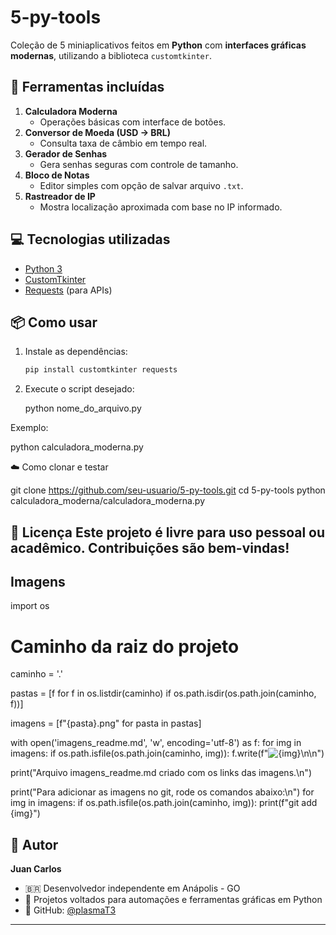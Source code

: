 # 5-py-tools

Coleção de 5 miniaplicativos feitos em **Python** com **interfaces gráficas modernas**, utilizando a biblioteca `customtkinter`.

## 🧰 Ferramentas incluídas

1. **Calculadora Moderna**
   - Operações básicas com interface de botões.
2. **Conversor de Moeda (USD → BRL)**
   - Consulta taxa de câmbio em tempo real.
3. **Gerador de Senhas**
   - Gera senhas seguras com controle de tamanho.
4. **Bloco de Notas**
   - Editor simples com opção de salvar arquivo `.txt`.
5. **Rastreador de IP**
   - Mostra localização aproximada com base no IP informado.

## 💻 Tecnologias utilizadas

- [Python 3](https://www.python.org/)
- [CustomTkinter](https://github.com/TomSchimansky/CustomTkinter)
- [Requests](https://pypi.org/project/requests/) (para APIs)

## 📦 Como usar

1. Instale as dependências:
   ```bash
   pip install customtkinter requests

2. Execute o script desejado:

   python nome_do_arquivo.py

Exemplo:

   python calculadora_moderna.py

☁️ Como clonar e testar

   git clone https://github.com/seu-usuario/5-py-tools.git
   cd 5-py-tools
   python calculadora_moderna/calculadora_moderna.py

🔖 Licença
Este projeto é livre para uso pessoal ou acadêmico. Contribuições são bem-vindas!
---
## Imagens

import os

# Caminho da raiz do projeto
caminho = '.'

pastas = [f for f in os.listdir(caminho) if os.path.isdir(os.path.join(caminho, f))]

imagens = [f"{pasta}.png" for pasta in pastas]

with open('imagens_readme.md', 'w', encoding='utf-8') as f:
    for img in imagens:
        if os.path.isfile(os.path.join(caminho, img)):
            f.write(f"![{img}]({img})\n\n")

print("Arquivo imagens_readme.md criado com os links das imagens.\n")

print("Para adicionar as imagens no git, rode os comandos abaixo:\n")
for img in imagens:
    if os.path.isfile(os.path.join(caminho, img)):
        print(f"git add {img}")

## 👤 Autor

**Juan Carlos**

- 🇧🇷 Desenvolvedor independente em Anápolis - GO
- 💼 Projetos voltados para automações e ferramentas gráficas em Python
- 🔗 GitHub: [@plasmaT3](https://github.com/plasmaT3)

---



